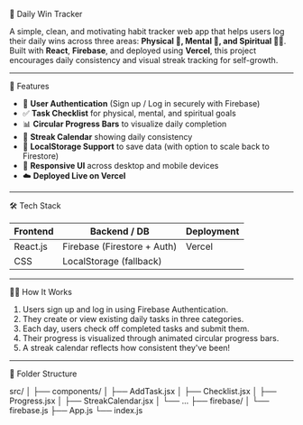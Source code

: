  🧠 Daily Win Tracker

A simple, clean, and motivating habit tracker web app that helps users log their daily wins across three areas: **Physical 💪, Mental 🧠, and Spiritual 🧘‍♀️**. 
Built with **React**, **Firebase**, and deployed using **Vercel**, this project encourages daily consistency and visual streak tracking for self-growth.

---

 🚀 Features

- 🔐 **User Authentication** (Sign up / Log in securely with Firebase)
- ✅ **Task Checklist** for physical, mental, and spiritual goals
- 📊 **Circular Progress Bars** to visualize daily completion
- 📅 **Streak Calendar** showing daily consistency
- 💾 **LocalStorage Support** to save data (with option to scale back to Firestore)
- 📱 **Responsive UI** across desktop and mobile devices
- ☁️ **Deployed Live on Vercel**

---

 🛠 Tech Stack

| Frontend  | Backend / DB | Deployment |
|-----------|--------------|------------|
| React.js  | Firebase (Firestore + Auth) | Vercel |
| CSS       | LocalStorage (fallback)     |        |

---

🧑‍💻 How It Works

1. Users sign up and log in using Firebase Authentication.
2. They create or view existing daily tasks in three categories.
3. Each day, users check off completed tasks and submit them.
4. Their progress is visualized through animated circular progress bars.
5. A streak calendar reflects how consistent they've been!

---

📂 Folder Structure

src/
│
├── components/
│ ├── AddTask.jsx
│ ├── Checklist.jsx
│ ├── Progress.jsx
│ ├── StreakCalendar.jsx
│ └── ...
├── firebase/
│ └── firebase.js
├── App.js
└── index.js

<!-- <<<<<<< HEAD
# Getting Started with Create React App

This project was bootstrapped with [Create React App](https://github.com/facebook/create-react-app).

## Available Scripts

In the project directory, you can run:

### `npm start`

Runs the app in the development mode.\
Open [http://localhost:3000](http://localhost:3000) to view it in your browser.

The page will reload when you make changes.\
You may also see any lint errors in the console.

### `npm test`

Launches the test runner in the interactive watch mode.\
See the section about [running tests](https://facebook.github.io/create-react-app/docs/running-tests) for more information.

### `npm run build`

Builds the app for production to the `build` folder.\
It correctly bundles React in production mode and optimizes the build for the best performance.

The build is minified and the filenames include the hashes.\
Your app is ready to be deployed!

See the section about [deployment](https://facebook.github.io/create-react-app/docs/deployment) for more information.

### `npm run eject`

**Note: this is a one-way operation. Once you `eject`, you can't go back!**

If you aren't satisfied with the build tool and configuration choices, you can `eject` at any time. This command will remove the single build dependency from your project.

Instead, it will copy all the configuration files and the transitive dependencies (webpack, Babel, ESLint, etc) right into your project so you have full control over them. All of the commands except `eject` will still work, but they will point to the copied scripts so you can tweak them. At this point you're on your own.

You don't have to ever use `eject`. The curated feature set is suitable for small and middle deployments, and you shouldn't feel obligated to use this feature. However we understand that this tool wouldn't be useful if you couldn't customize it when you are ready for it.

## Learn More

You can learn more in the [Create React App documentation](https://facebook.github.io/create-react-app/docs/getting-started).

To learn React, check out the [React documentation](https://reactjs.org/).

### Code Splitting

This section has moved here: [https://facebook.github.io/create-react-app/docs/code-splitting](https://facebook.github.io/create-react-app/docs/code-splitting)

### Analyzing the Bundle Size

This section has moved here: [https://facebook.github.io/create-react-app/docs/analyzing-the-bundle-size](https://facebook.github.io/create-react-app/docs/analyzing-the-bundle-size)

### Making a Progressive Web App

This section has moved here: [https://facebook.github.io/create-react-app/docs/making-a-progressive-web-app](https://facebook.github.io/create-react-app/docs/making-a-progressive-web-app)

### Advanced Configuration

This section has moved here: [https://facebook.github.io/create-react-app/docs/advanced-configuration](https://facebook.github.io/create-react-app/docs/advanced-configuration)

### Deployment

This section has moved here: [https://facebook.github.io/create-react-app/docs/deployment](https://facebook.github.io/create-react-app/docs/deployment)

### `npm run build` fails to minify

This section has moved here: [https://facebook.github.io/create-react-app/docs/troubleshooting#npm-run-build-fails-to-minify](https://facebook.github.io/create-react-app/docs/troubleshooting#npm-run-build-fails-to-minify) 
### daily Win Tracker

A productivity tracker to log daily physical, mental, and spiritual tasks.
======= -->



<!-- >>>>>>> 951eff9e82bb18e3498ffc6cb32a350e9f2e1211 -->
